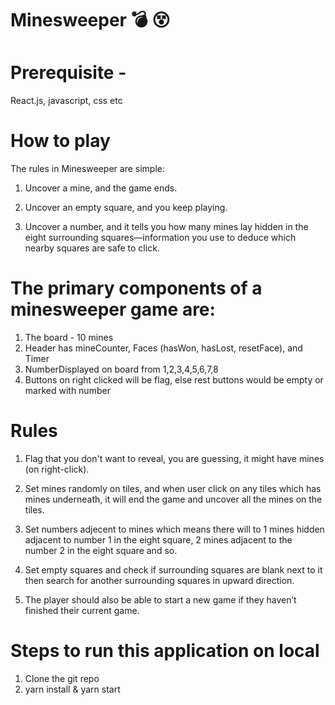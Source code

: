 # Minesweeper 💣 😵

# Prerequisite -
React.js, javascript, css etc

# How to play
The rules in Minesweeper are simple:

1. Uncover a mine, and the game ends.

2. Uncover an empty square, and you keep playing.

3. Uncover a number, and it tells you how many mines lay hidden in the eight surrounding squares—information you use to deduce which nearby squares are safe to click.


# The primary components of a minesweeper game are:

1. The board - 10 mines
2. Header has mineCounter, Faces (hasWon, hasLost, resetFace), and Timer
3. NumberDisplayed on board from 1,2,3,4,5,6,7,8
4. Buttons on right clicked will be flag, else rest buttons would be empty or marked with number

# Rules
1. Flag that you don't want to reveal, you are guessing, it might have mines (on right-click).

2. Set mines randomly on tiles, and when user click on any tiles which has mines underneath, it will end the game and uncover all the mines on the tiles.

3. Set numbers adjecent to mines which means there will to 1 mines hidden adjacent to number 1 in the eight square, 2 mines adjacent to the number 2 in the eight square and so.

4. Set empty squares and check if surrounding squares are blank next to it then search for another surrounding squares in upward direction.

5. The player should also be able to start a new game if they haven’t finished their current game. 

# Steps to run this application on local
1. Clone the git repo
2. yarn install & yarn start





